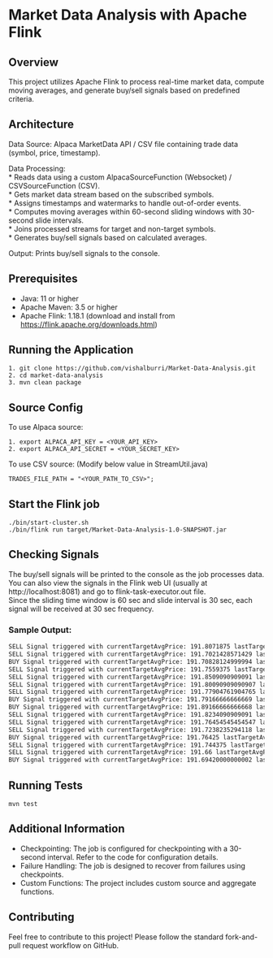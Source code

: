 # Market Data Analysis with Apache Flink

## Overview

This project utilizes Apache Flink to process real-time market data, compute moving averages, and generate buy/sell signals based on predefined criteria.

## Architecture

Data Source: Alpaca MarketData API / CSV file containing trade data (symbol, price, timestamp).

Data Processing:  
    * Reads data using a custom AlpacaSourceFunction (Websocket) / CSVSourceFunction (CSV).  
    * Gets market data stream based on the subscribed symbols.  
    * Assigns timestamps and watermarks to handle out-of-order events.    
    * Computes moving averages within 60-second sliding windows with 30-second slide intervals.  
    * Joins processed streams for target and non-target symbols.  
    * Generates buy/sell signals based on calculated averages. 

Output: Prints buy/sell signals to the console.

## Prerequisites

* Java: 11 or higher
* Apache Maven: 3.5 or higher
* Apache Flink: 1.18.1 (download and install from https://flink.apache.org/downloads.html)

## Running the Application
    1. git clone https://github.com/vishalburri/Market-Data-Analysis.git
    2. cd market-data-analysis
    3. mvn clean package

## Source Config
To use Alpaca source:  
    
    1. export ALPACA_API_KEY = <YOUR_API_KEY>
    2. export ALPACA_API_SECRET = <YOUR_SECRET_KEY>

To use CSV source: (Modify below value in StreamUtil.java)

    TRADES_FILE_PATH = "<YOUR_PATH_TO_CSV>";

## Start the Flink job
    ./bin/start-cluster.sh
    ./bin/flink run target/Market-Data-Analysis-1.0-SNAPSHOT.jar

## Checking Signals

The buy/sell signals will be printed to the console as the job processes data.  
You can also view the signals in the Flink web UI (usually at http://localhost:8081) and
go to flink-task-executor.out file.  
Since the sliding time window is 60 sec and slide interval is 30 sec, each signal will be received at 30 sec frequency. 

### Sample Output:

```dtd
SELL Signal triggered with currentTargetAvgPrice: 191.8071875 lastTargetAvgPrice: 191.97793103448274 currentOtherStockAvgPrice: 247.86621290545202 lastOtherStockAvgPrice: 247.762923564135
SELL Signal triggered with currentTargetAvgPrice: 191.7021428571429 lastTargetAvgPrice: 191.8071875 currentOtherStockAvgPrice: 248.02881868131865 lastOtherStockAvgPrice: 247.86621290545202
BUY Signal triggered with currentTargetAvgPrice: 191.70828124999994 lastTargetAvgPrice: 191.7021428571429 currentOtherStockAvgPrice: 248.03098350451296 lastOtherStockAvgPrice: 248.02881868131865
SELL Signal triggered with currentTargetAvgPrice: 191.7559375 lastTargetAvgPrice: 191.70828124999994 currentOtherStockAvgPrice: 247.92202735098616 lastOtherStockAvgPrice: 248.03098350451296
SELL Signal triggered with currentTargetAvgPrice: 191.8509090909091 lastTargetAvgPrice: 191.7559375 currentOtherStockAvgPrice: 247.83713143152 lastOtherStockAvgPrice: 247.92202735098616
SELL Signal triggered with currentTargetAvgPrice: 191.80090909090907 lastTargetAvgPrice: 191.8509090909091 currentOtherStockAvgPrice: 247.76276576982252 lastOtherStockAvgPrice: 247.83713143152
SELL Signal triggered with currentTargetAvgPrice: 191.77904761904765 lastTargetAvgPrice: 191.80090909090907 currentOtherStockAvgPrice: 247.80552020202018 lastOtherStockAvgPrice: 247.76276576982252
BUY Signal triggered with currentTargetAvgPrice: 191.79166666666669 lastTargetAvgPrice: 191.77904761904765 currentOtherStockAvgPrice: 247.9367171717172 lastOtherStockAvgPrice: 247.80552020202018
BUY Signal triggered with currentTargetAvgPrice: 191.89166666666668 lastTargetAvgPrice: 191.79166666666669 currentOtherStockAvgPrice: 248.1155698005698 lastOtherStockAvgPrice: 247.9367171717172
SELL Signal triggered with currentTargetAvgPrice: 191.8234090909091 lastTargetAvgPrice: 191.89166666666668 currentOtherStockAvgPrice: 248.34696471704623 lastOtherStockAvgPrice: 248.1155698005698
SELL Signal triggered with currentTargetAvgPrice: 191.76454545454547 lastTargetAvgPrice: 191.8234090909091 currentOtherStockAvgPrice: 248.4481112415232 lastOtherStockAvgPrice: 248.34696471704623
SELL Signal triggered with currentTargetAvgPrice: 191.7238235294118 lastTargetAvgPrice: 191.76454545454547 currentOtherStockAvgPrice: 248.60464724164729 lastOtherStockAvgPrice: 248.4481112415232
BUY Signal triggered with currentTargetAvgPrice: 191.76425 lastTargetAvgPrice: 191.7238235294118 currentOtherStockAvgPrice: 248.74756831014318 lastOtherStockAvgPrice: 248.60464724164729
SELL Signal triggered with currentTargetAvgPrice: 191.744375 lastTargetAvgPrice: 191.76425 currentOtherStockAvgPrice: 248.73921687370603 lastOtherStockAvgPrice: 248.74756831014318
SELL Signal triggered with currentTargetAvgPrice: 191.66 lastTargetAvgPrice: 191.744375 currentOtherStockAvgPrice: 248.49456673052362 lastOtherStockAvgPrice: 248.73921687370603
BUY Signal triggered with currentTargetAvgPrice: 191.69420000000002 lastTargetAvgPrice: 191.66 currentOtherStockAvgPrice: 248.51621362979253 lastOtherStockAvgPrice: 248.49456673052362
```

## Running Tests
    mvn test

## Additional Information

* Checkpointing: The job is configured for checkpointing with a 30-second interval. Refer to the code for configuration details.  
* Failure Handling: The job is designed to recover from failures using checkpoints.   
* Custom Functions: The project includes custom source and aggregate functions.

## Contributing

Feel free to contribute to this project! Please follow the standard fork-and-pull request workflow on GitHub.
